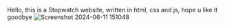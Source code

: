 Hello, 
this is a Stopwatch website, written in html, css and js, hope u like it
goodbye
![Screenshot 2024-06-11 151048](https://github.com/Dark-Alter/Stopwatch/assets/133701760/e745c41a-43e6-4786-bde8-dce9e11928cc)
